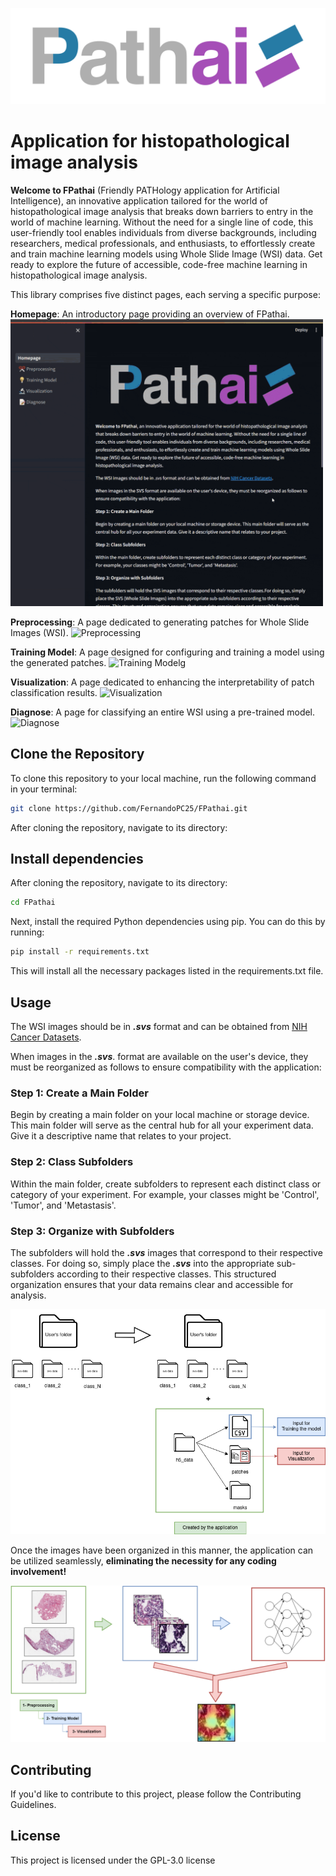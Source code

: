 ![Logo](images/logo.png)
# Application for histopathological image analysis

**Welcome to FPathai** (Friendly PATHology application for Artificial Intelligence), an innovative application tailored for the world of histopathological image analysis 
that breaks down barriers to entry in the world of machine learning.
Without the need for a single 
line of code, this user-friendly tool enables individuals from diverse backgrounds, 
including researchers, medical professionals, and enthusiasts, to effortlessly create 
and train machine learning models using Whole Slide Image (WSI) data. 
Get ready to explore the future of accessible, code-free machine learning in histopathological image analysis.

This library comprises five distinct pages, each serving a specific purpose:

**Homepage**: An introductory page providing an overview of FPathai.
<img src="https://github.com/FernandoPC25/FPathai/blob/main/gifs/homepage.gif" width="500px">

**Preprocessing**: A page dedicated to generating patches for Whole Slide Images (WSI).
![Preprocessing](https://github.com/FernandoPC25/FPathai/blob/main/gifs/preprocessing.gif)

**Training Model**: A page designed for configuring and training a model using the generated patches.
![Training Modelg](https://github.com/FernandoPC25/FPathai/blob/main/gifs/training.gif)

**Visualization**: A page dedicated to enhancing the interpretability of patch classification results.
![Visualization](https://github.com/FernandoPC25/FPathai/blob/main/gifs/visualization.gif)

**Diagnose**: A page for classifying an entire WSI using a pre-trained model.
![Diagnose](https://github.com/FernandoPC25/FPathai/blob/main/gifs/diagnose.gif)



## Clone the Repository

To clone this repository to your local machine, run the following command in your terminal:

```bash
git clone https://github.com/FernandoPC25/FPathai.git
```
After cloning the repository, navigate to its directory:

## Install dependencies
After cloning the repository, navigate to its directory:

```bash
cd FPathai
```

Next, install the required Python dependencies using pip. You can do this by running:
```bash
pip install -r requirements.txt
```
This will install all the necessary packages listed in the requirements.txt file.

## Usage

The WSI images should be
in ***.svs*** format and can be obtained from [NIH Cancer Datasets](https://portal.gdc.cancer.gov/).

When images in the ***.svs***. format are available on the user's device, they must be reorganized as follows to ensure compatibility with the application:

### Step 1: Create a Main Folder

Begin by creating a main folder on your local machine or storage device. This main folder will serve as the central hub for all your experiment data. Give it a descriptive name that relates to your project.

### Step 2: Class Subfolders

Within the main folder, create subfolders to represent each distinct class or category of your experiment. For example, your classes might be 'Control', 'Tumor', and 'Metastasis'.

### Step 3: Organize with Subfolders
The subfolders will hold the ***.svs***  images that correspond to their respective classes. For doing so, simply place the ***.svs***  into the appropriate sub-subfolders according to their respective classes. This structured organization ensures that your data remains clear and accessible for analysis.


![Methodology](images/methodology.png)

Once the images have been organized in this manner, the application can be utilized seamlessly, **eliminating the necessity for any coding involvement!**

![Diagram](images/FPathai-diagram.png)


## Contributing
If you'd like to contribute to this project, please follow the Contributing Guidelines.

## License
This project is licensed under the GPL-3.0 license
